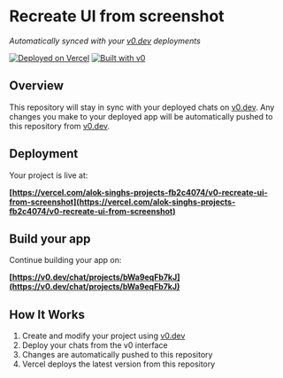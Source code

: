 # Recreate UI from screenshot

*Automatically synced with your [v0.dev](https://v0.dev) deployments*

[![Deployed on Vercel](https://img.shields.io/badge/Deployed%20on-Vercel-black?style=for-the-badge&logo=vercel)](https://vercel.com/alok-singhs-projects-fb2c4074/v0-recreate-ui-from-screenshot)
[![Built with v0](https://img.shields.io/badge/Built%20with-v0.dev-black?style=for-the-badge)](https://v0.dev/chat/projects/bWa9eqFb7kJ)

## Overview

This repository will stay in sync with your deployed chats on [v0.dev](https://v0.dev).
Any changes you make to your deployed app will be automatically pushed to this repository from [v0.dev](https://v0.dev).

## Deployment

Your project is live at:

**[https://vercel.com/alok-singhs-projects-fb2c4074/v0-recreate-ui-from-screenshot](https://vercel.com/alok-singhs-projects-fb2c4074/v0-recreate-ui-from-screenshot)**

## Build your app

Continue building your app on:

**[https://v0.dev/chat/projects/bWa9eqFb7kJ](https://v0.dev/chat/projects/bWa9eqFb7kJ)**

## How It Works

1. Create and modify your project using [v0.dev](https://v0.dev)
2. Deploy your chats from the v0 interface
3. Changes are automatically pushed to this repository
4. Vercel deploys the latest version from this repository